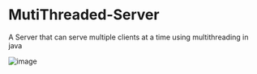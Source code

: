 # MutiThreaded-Server
A Server that can serve multiple clients at a time using multithreading in java


![image](https://user-images.githubusercontent.com/51488834/106092263-c8a40580-60e2-11eb-9eb1-11c8cfb9dac9.png)



